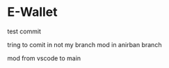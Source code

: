 # E-Wallet
test commit

tring to comit in not my branch
mod in anirban branch

mod from vscode to main